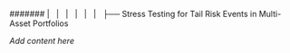 ####### |   |   |   |   |   |   ├── Stress Testing for Tail Risk Events in Multi-Asset Portfolios

*Add content here*